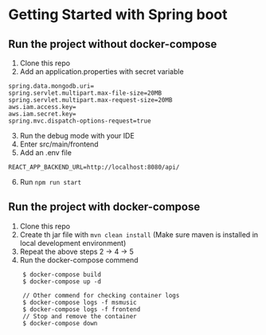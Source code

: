 # Getting Started with Spring boot
## Run the project without docker-compose
1. Clone this repo
2. Add an application.properties with secret variable
```
spring.data.mongodb.uri=
spring.servlet.multipart.max-file-size=20MB
spring.servlet.multipart.max-request-size=20MB
aws.iam.access.key=
aws.iam.secret.key=
spring.mvc.dispatch-options-request=true
```
3. Run the debug mode with your IDE
4. Enter src/main/frontend
5. Add an .env file
```
REACT_APP_BACKEND_URL=http://localhost:8080/api/
```
6. Run `npm run start`


## Run the project with docker-compose
1. Clone this repo
2. Create th jar file with `mvn clean install` (Make sure maven is installed in local development environment)
3. Repeat the above steps 2 -> 4 -> 5
4. Run the docker-compose commend
```
    $ docker-compose build
    $ docker-compose up -d

    // Other commend for checking container logs
    $ docker-compose logs -f msmusic
    $ docker-compose logs -f frontend
    // Stop and remove the container
    $ docker-compose down
```